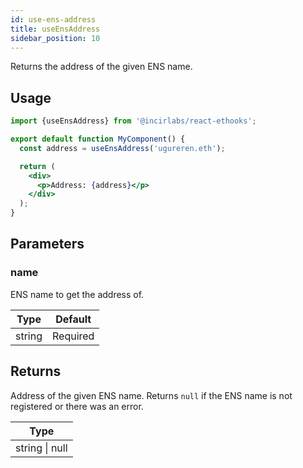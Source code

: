 ```yaml
---
id: use-ens-address
title: useEnsAddress
sidebar_position: 10
---
```


Returns the address of the given ENS name.

## Usage

```jsx
import {useEnsAddress} from '@incirlabs/react-ethooks';

export default function MyComponent() {
  const address = useEnsAddress('ugureren.eth');

  return (
    <div>
      <p>Address: {address}</p>
    </div>
  );
}
```

## Parameters

### name

ENS name to get the address of.

| Type   | Default  |
| ------ | -------- |
| string | Required |

## Returns

Address of the given ENS name. Returns `null` if the ENS name is not registered or there was an error.

| Type           |
| -------------- |
| string \| null |
